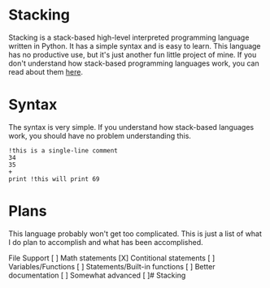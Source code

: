 # Stacking

Stacking is a stack-based high-level interpreted programming language written in Python. It has a simple syntax and is easy to learn. This language has no productive use, but it's just another fun little project of mine. If you don't understand how stack-based programming languages work, you can read about them [here](https://en.wikipedia.org/wiki/Stack-oriented_programming?adlt=strict&toWww=1&redig=89F802C92E2D46088E88D5B5C66EE419).

  

# Syntax

The syntax is very simple. If you understand how stack-based languages work, you should have no problem understanding this.

```
!this is a single-line comment
34
35
+
print !this will print 69
```

# Plans
This language probably won't get too complicated. This is just a list of what I do plan to accomplish and what has been accomplished.

File Support                   [ ]
Math statements                [X]
Contitional statements         [ ]
Variables/Functions            [ ]
Statements/Built-in functions  [ ]
Better documentation           [ ]
Somewhat advanced              [ ]#   S t a c k i n g  
 